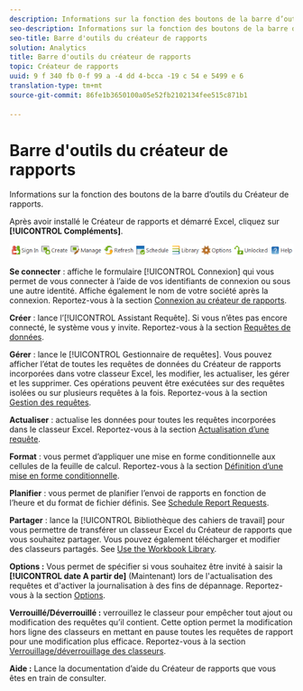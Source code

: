 ```yaml
---
description: Informations sur la fonction des boutons de la barre d’outils du Créateur de rapports.
seo-description: Informations sur la fonction des boutons de la barre d’outils du Créateur de rapports.
seo-title: Barre d'outils du créateur de rapports
solution: Analytics
title: Barre d'outils du créateur de rapports
topic: Créateur de rapports
uuid: 9 f 340 fb 0-f 99 a -4 dd 4-bcca -19 c 54 e 5499 e 6
translation-type: tm+mt
source-git-commit: 86fe1b3650100a05e52fb2102134fee515c871b1

---
```



# Barre d'outils du créateur de rapports

Informations sur la fonction des boutons de la barre d’outils du Créateur de rapports.

Après avoir installé le Créateur de rapports et démarré Excel, cliquez sur **[!UICONTROL Compléments]**.

![](assets/report_builder_toolbar.png)

**Se connecter** : affiche le formulaire [!UICONTROL Connexion] qui vous permet de vous connecter à l’aide de vos identifiants de connexion ou sous une autre identité. Affiche également le nom de votre société après la connexion. Reportez-vous à la section [Connexion au créateur de rapports](../../analyze/report-builder/setup/t-loggin-in-to-reportbuilder.md#task_08762953310F4FB0B91C0B1AA5044BAC).

**Créer** : lance l’[!UICONTROL Assistant Requête]. Si vous n’êtes pas encore connecté, le système vous y invite. Reportez-vous à la section [Requêtes de données](../../analyze/report-builder/data-requests/data-requests.md#concept_E14C1E6B63C44D02BF8D80021B4B0F89).

**Gérer** : lance le [!UICONTROL Gestionnaire de requêtes]. Vous pouvez afficher l’état de toutes les requêtes de données du Créateur de rapports incorporées dans votre classeur Excel, les modifier, les actualiser, les gérer et les supprimer. Ces opérations peuvent être exécutées sur des requêtes isolées ou sur plusieurs requêtes à la fois. Reportez-vous à la section [Gestion des requêtes](../../analyze/report-builder/manage-requests/r-arb-manage-requests.md).

**Actualiser** : actualise les données pour toutes les requêtes incorporées dans le classeur Excel. Reportez-vous à la section [Actualisation d’une requête](../../analyze/report-builder/manage-requests/t-refresh-a-request.md#task_96556DB051A2479A955999D3837EE609).

**Format** : vous permet d’appliquer une mise en forme conditionnelle aux cellules de la feuille de calcul. Reportez-vous à la section [Définition d’une mise en forme conditionnelle](../../analyze/report-builder/manage-requests/specify-conditional-formatting.md#concept_14E74D5B12A940588CD56AAB42831DEA).

**Planifier** : vous permet de planifier l’envoi de rapports en fonction de l’heure et du format de fichier définis. See [Schedule Report Requests](../../analyze/report-builder/schedule-report-requests.md#concept_425CEC16D3B149E09EC341CF12F59FA8).

**Partager** : lance la [!UICONTROL Bibliothèque des cahiers de travail] pour vous permettre de transférer un classeur Excel du Créateur de rapports que vous souhaitez partager. Vous pouvez également télécharger et modifier des classeurs partagés. See [Use the Workbook Library](../../analyze/report-builder/workbook-library/t-upload-a-workbook.md).

**Options :** Vous permet de spécifier si vous souhaitez être invité à saisir la **[!UICONTROL date A partir de]** (Maintenant) lors de l'actualisation des requêtes et d'activer la journalisation à des fins de dépannage. Reportez-vous à la section   [Options](../../analyze/report-builder/options.md#task_99D94C0888294D87AC57A91B4B9CEDBF).

**Verrouillé/Déverrouillé :** verrouillez le classeur pour empêcher tout ajout ou modification des requêtes qu’il contient. Cette option permet la modification hors ligne des classeurs en mettant en pause toutes les requêtes de rapport pour une modification plus efficace. Reportez-vous à la section [Verrouillage/déverrouillage des classeurs](../../analyze/report-builder/workbook-library/protect-wb.md#concept_8FAD0CFBAFDF417ABDDEA4CC26F93F83).

**Aide :** Lance la documentation d’aide du Créateur de rapports que vous êtes en train de consulter.
